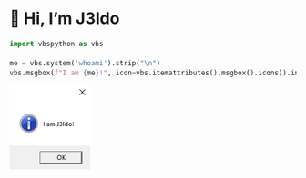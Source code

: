 # 👋 Hi, I’m J3ldo  

```python  
import vbspython as vbs  

me = vbs.system('whoami').strip("\n")  
vbs.msgbox(f"I am {me}!", icon=vbs.itemattributes().msgbox().icons().information())  
```
![](me.png)

<!---
- 👋 Hi, I’m J3ldo
- 👀 I’m interested in programming
- 🌱 I’m currently learning Python, HTML and Php
- 💞️ I’m looking to collaborate on Python
- 👩‍💻 Upvote my biggest project so far <a href="https://discordbotlist.com/bots/sus-bot">Sus Bot</a>
- 📫 How to reach me? Through discord my username is: Jeldo#9587
- 💻 Follow me <a href="https://www.youtube.com/watch?v=dQw4w9WgXcQ">here</a>
--->

<!---
J3ldo/J3ldo is a ✨ special ✨ repository because its `README.md` (this file) appears on your GitHub profile.
You can click the Preview link to take a look at your changes.
--->
